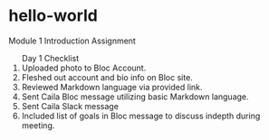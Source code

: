 # hello-world
Module 1 Introduction Assignment
<ol> Day 1 Checklist
  <li>Uploaded photo to Bloc Account.</li>
  <li>Fleshed out account and bio info on Bloc site.</li>
  <li>Reviewed Markdown language via provided link.</li>
  <li>Sent Caila Bloc message utilizing basic Markdown language.</li>
  <li>Sent Caila Slack message</li>
  <li>Included list of goals in Bloc message to discuss indepth during meeting.</li>
</ol>
